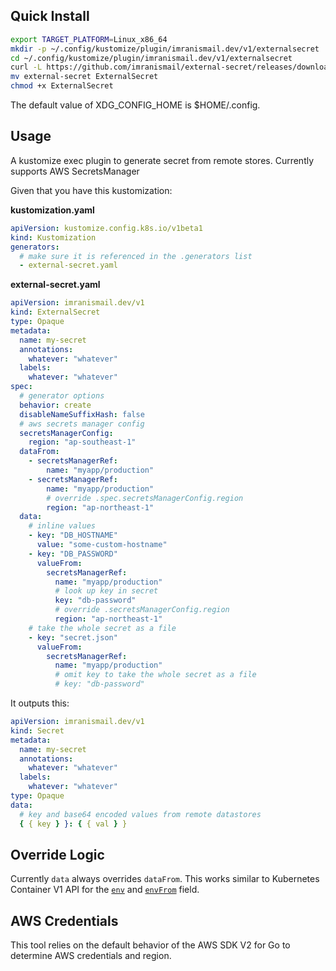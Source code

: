 ## Quick Install

```sh
export TARGET_PLATFORM=Linux_x86_64
mkdir -p ~/.config/kustomize/plugin/imranismail.dev/v1/externalsecret
cd ~/.config/kustomize/plugin/imranismail.dev/v1/externalsecret
curl -L https://github.com/imranismail/external-secret/releases/download/v2.0.0/external-secret_2.0.0_$TARGET_PLATFORM.tar.gz | tar xz
mv external-secret ExternalSecret
chmod +x ExternalSecret
```

The default value of XDG_CONFIG_HOME is \$HOME/.config.

## Usage

A kustomize exec plugin to generate secret from remote stores. Currently supports AWS SecretsManager

Given that you have this kustomization:

**kustomization.yaml**

```yaml
apiVersion: kustomize.config.k8s.io/v1beta1
kind: Kustomization
generators:
  # make sure it is referenced in the .generators list
  - external-secret.yaml
```

**external-secret.yaml**

```yaml
apiVersion: imranismail.dev/v1
kind: ExternalSecret
type: Opaque
metadata:
  name: my-secret
  annotations:
    whatever: "whatever"
  labels:
    whatever: "whatever"
spec:
  # generator options
  behavior: create
  disableNameSuffixHash: false
  # aws secrets manager config
  secretsManagerConfig:
    region: "ap-southeast-1"
  dataFrom:
    - secretsManagerRef:
        name: "myapp/production"
    - secretsManagerRef:
        name: "myapp/production"
        # override .spec.secretsManagerConfig.region
        region: "ap-northeast-1"
  data:
    # inline values
    - key: "DB_HOSTNAME"
      value: "some-custom-hostname"
    - key: "DB_PASSWORD"
      valueFrom:
        secretsManagerRef:
          name: "myapp/production"
          # look up key in secret
          key: "db-password"
          # override .secretsManagerConfig.region
          region: "ap-northeast-1"
    # take the whole secret as a file
    - key: "secret.json"
      valueFrom:
        secretsManagerRef:
          name: "myapp/production"
          # omit key to take the whole secret as a file
          # key: "db-password"
```

It outputs this:

```yaml
apiVersion: imranismail.dev/v1
kind: Secret
metadata:
  name: my-secret
  annotations:
    whatever: "whatever"
  labels:
    whatever: "whatever"
type: Opaque
data:
  # key and base64 encoded values from remote datastores
  { { key } }: { { val } }
```

## Override Logic

Currently `data` always overrides `dataFrom`. This works similar to Kubernetes Container V1 API for the [`env`](https://kubernetes.io/docs/reference/generated/kubernetes-api/v1.16/#envvarsource-v1-core) and [`envFrom`](ps://kubernetes.io/docs/reference/generated/kubernetes-api/v1.16/#envfromsource-v1-core) field.

## AWS Credentials

This tool relies on the default behavior of the AWS SDK V2 for Go to determine AWS credentials and region.
